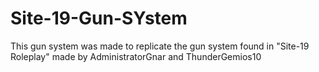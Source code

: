 # Site-19-Gun-SYstem
This gun system was made to replicate the gun system found in "Site-19 Roleplay" made by AdministratorGnar and ThunderGemios10
